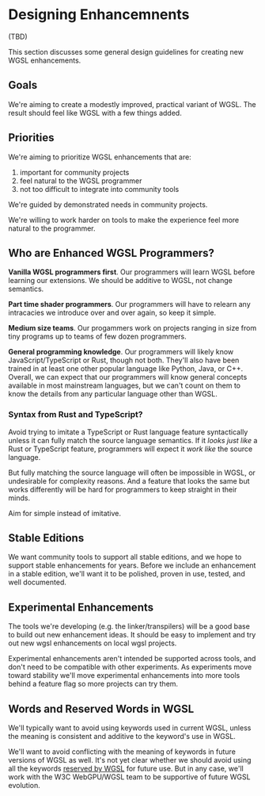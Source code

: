 # Designing Enhancemnents

(TBD)

This section discusses some general design guidelines for creating new WGSL enhancements.

## Goals

We're aiming to create a modestly improved, practical variant of WGSL.
The result should feel like WGSL with a few things added.

## Priorities

We're aiming to prioritize WGSL enhancements that are:

1) important for community projects
2) feel natural to the WGSL programmer
3) not too difficult to integrate into community tools

We're guided by demonstrated needs in community projects.

We're willing to work harder on tools to make the experience feel more natural
to the programmer.

## Who are Enhanced WGSL Programmers?

**Vanilla WGSL programmers first**.
Our programmers will learn WGSL before learning our extensions.
We should be additive to WGSL, not change semantics.

**Part time shader programmers**. Our programmers will have to relearn any intracacies we introduce over and over again, so keep it simple.

**Medium size teams**. Our progammers work on projects ranging in size from tiny programs
up to teams of few dozen programmers.

**General programming knowledge**.
Our programmers will likely know
JavaScript/TypeScript or Rust,
though not both. They'll also have been trained in at least one
other popular language like Python, Java, or C++.
Overall, we can expect that our programmers will know general 
concepts available in most mainstream languages,
but we can't count on them to know the details from any particular language
other than WGSL.

### Syntax from Rust and TypeScript?

Avoid trying to imitate a TypeScript or Rust language feature syntactically
unless it can fully match the source language semantics.
If it _looks just like_ a Rust or TypeScript feature, programmers will expect it
_work like_ the source language.

But fully matching the source language will often be impossible
in WGSL, or undesirable for complexity reasons.
And a feature that looks the same but works differently will be hard
for programmers to keep straight in their minds.

Aim for simple instead of imitative.

## Stable Editions

We want community tools to support all stable editions, and we hope to support
stable enhancements for years.
Before we include an enhancement in a stable edition,
we'll want it to be
polished, proven in use, tested, and well documented.

## Experimental Enhancements

The tools we're developing (e.g. the linker/transpilers)
will be a good base to build out new enhancement ideas.
It should be easy to implement and try out new wgsl enhancements on
local wgsl projects.

Experimental enhancements aren't intended be supported across tools,
and don't need to be compatible with other experiments.
As experiments move toward stability
we'll move experimental enhancements into more tools behind a feature flag
so more projects can try them.

## Words and Reserved Words in WGSL

We'll typically want to avoid using keywords used in current WGSL, unless
the meaning is consistent and additive to the keyword's use in WGSL.

We'll want to avoid conflicting with the meaning of keywords in future
versions of WGSL as well.
It's not yet clear whether we should avoid using all the keywords 
[reserved by WGSL](https://www.w3.org/TR/WGSL/#reserved-words)
for future use.
But in any case, we'll work with the W3C WebGPU/WGSL team
to be supportive of future WGSL evolution.
